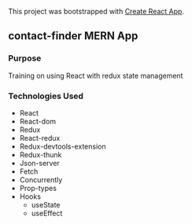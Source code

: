 This project was bootstrapped with [Create React App](https://github.com/facebook/create-react-app).

## contact-finder MERN App

### Purpose

Training on using React with redux state management

### Technologies Used

- React
- React-dom
- Redux
- React-redux
- Redux-devtools-extension
- Redux-thunk
- Json-server
- Fetch
- Concurrently
- Prop-types
- Hooks
  - useState
  - useEffect
